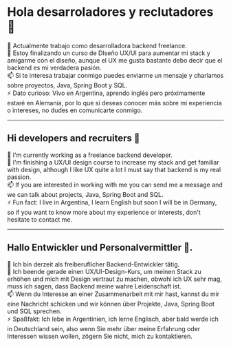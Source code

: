 <h1> Hola desarroladores y reclutadores 👋 </h1>

🔭 Actualmente trabajo como desarrolladora backend freelance. </br>
🌱 Estoy finalizando un curso de DIseño UX/UI para aumentar mi stack y amigarme con el diseño, aunque el UX me gusta bastante debo decir que el backend es mi verdadera pasión.</br>
📫 Si te interesa trabajar conmigo puedes enviarme un mensaje y charlamos sobre proyectos, Java, Spring Boot y SQL. </br>
⚡ Dato curioso:  Vivo en Argentina, aprendo inglés pero próximamente estaré en Alemania, por lo que si deseas conocer más sobre mi experiencia o intereses, no dudes en comunicarte conmigo.</br>

<hr size="2px" color="purple" />

<h2>Hi developers and recruiters 👋</h2>

🔭 I'm currently working as a freelance backend developer.</br>
🌱 I'm finishing a UX/UI design course to increase my stack and get familiar with design, although I like UX quite a lot I must say that backend is my real passion.</br>
📫 If you are interested in working with me you can send me a message and we can talk about projects, Java, Spring Boot and SQL.</br>
⚡ Fun fact: I live in Argentina, I learn English but soon I will be in Germany, so if you want to know more about my experience or interests, don't hesitate to contact me.</br>

<hr size="2px" color="purple" />

<h2>Hallo Entwickler und Personalvermittler 👋.</h2>

🔭 Ich bin derzeit als freiberuflicher Backend-Entwickler tätig.</br>
🌱 Ich beende gerade einen UX/UI-Design-Kurs, um meinen Stack zu erhöhen und mich mit Design vertraut zu machen, obwohl ich UX sehr mag, muss ich sagen, dass Backend meine wahre Leidenschaft ist.</br>
📫 Wenn du Interesse an einer Zusammenarbeit mit mir hast, kannst du mir eine Nachricht schicken und wir können über Projekte, Java, Spring Boot und SQL sprechen.</br>
⚡ Spaßfakt: Ich lebe in Argentinien, ich lerne Englisch, aber bald werde ich in Deutschland sein, also wenn Sie mehr über meine Erfahrung oder Interessen wissen wollen, zögern Sie nicht, mich zu kontaktieren.</br>


